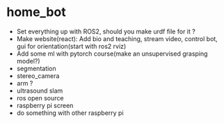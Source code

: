 # home_bot
* Set everything up with ROS2, should you make urdf file for it ?
* Make website(react): Add bio and teaching, stream video, control bot, gui for orientation(start with ros2 rviz)
* Add some ml with pytorch course(make an unsupervised grasping model?)
* segmentation
* stereo_camera
* arm ?
* ultrasound slam
* ros open source
* raspberry pi screen
* do something with other raspberry pi

